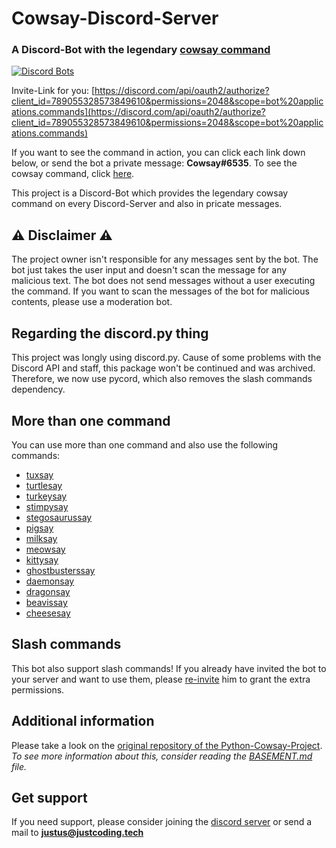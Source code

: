 # Cowsay-Discord-Server
### A Discord-Bot with the legendary [cowsay command](https://en.wikipedia.org/wiki/Cowsay)

[![Discord Bots](https://top.gg/api/widget/789055328573849610.svg)](https://top.gg/bot/789055328573849610)

Invite-Link for you: [https://discord.com/api/oauth2/authorize?client_id=789055328573849610&permissions=2048&scope=bot%20applications.commands](https://discord.com/api/oauth2/authorize?client_id=789055328573849610&permissions=2048&scope=bot%20applications.commands)

If you want to see the command in action, you can click each link down below, or send the bot a private message: **Cowsay#6535**. To see the cowsay command, click [here](https://justcoding.tech/cowsay/cowsay.jpg).

This project is a Discord-Bot which provides the legendary cowsay command on every Discord-Server and also in pricate messages. 

## ⚠️ Disclaimer ⚠️
The project owner isn't responsible for any messages sent by the bot. The bot just takes the user input and doesn't scan the message for any malicious text. The bot does not send messages without a user executing the command.
If you want to scan the messages of the bot for malicious contents, please use a moderation bot. 

## Regarding the discord.py thing
This project was longly using discord.py. Cause of some problems with the Discord API and staff, this package won't be
continued and was archived. Therefore, we now use pycord, which also removes the slash commands dependency. 

## More than one command
You can use more than one command and also use the following commands:
  - [tuxsay](https://justcoding.tech/cowsay/tuxsay.jpg)
  - [turtlesay](https://justcoding.tech/cowsay/turtlesay.jpg)
  - [turkeysay](https://justcoding.tech/cowsay/turkeysay.jpg)
  - [stimpysay](https://justcoding.tech/cowsay/stimpysay.jpg)
  - [stegosaurussay](https://justcoding.tech/cowsay/stegosaurussay.jpg)
  - [pigsay](https://justcoding.tech/cowsay/pigsay.jpg)
  - [milksay](https://justcoding.tech/cowsay/milksay.jpg)
  - [meowsay](https://justcoding.tech/cowsay/meowsay.jpg)
  - [kittysay](https://justcoding.tech/cowsay/kittysay.jpg)
  - [ghostbusterssay](https://justcoding.tech/cowsay/ghostbusterssay.jpg)
  - [daemonsay](https://justcoding.tech/cowsay/daemonsay.jpg)
  - [dragonsay](https://justcoding.tech/cowsay/dragonsay.jpg)
  - [beavissay](https://justcoding.tech/cowsay/beavissay.jpg)
  - [cheesesay](https://justcoding.tech/cowsay/cheesesay.jpg)

## Slash commands
This bot also support slash commands! If you already have invited the bot to your server and want to use them, please [re-invite](https://discord.com/api/oauth2/authorize?client_id=789055328573849610&permissions=2048&scope=bot%20applications.commands) him to grant the extra permissions.


## Additional information
Please take a look on the [original repository of the Python-Cowsay-Project](https://github.com/VaasuDevanS/cowsay-python). 
*To see more information about this, consider reading the [BASEMENT.md](https://github.com/just-dev-creator/Cowsay-Discord-Bot/blob/main/BASEMENT.md) file.*


## Get support
If you need support, please consider joining the [discord server](https://discord.gg/UHhQcuST6G) or send a mail to **[justus@justcoding.tech](mailto:justus@justcoding.tech)**
